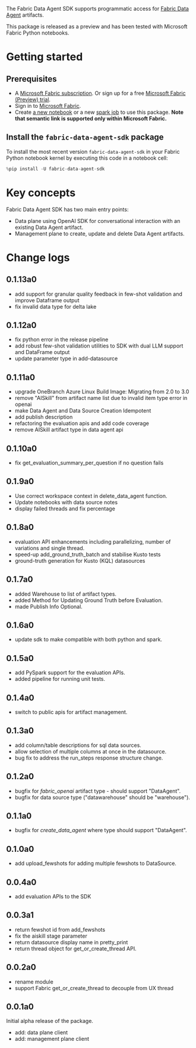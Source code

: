 The Fabric Data Agent SDK supports programmatic access for [Fabric Data Agent](https://learn.microsoft.com/en-us/fabric/data-science/concept-ai-skill) artifacts.

This package is released as a preview and has been tested with Microsoft Fabric Python notebooks.

# Getting started

## Prerequisites

* A [Microsoft Fabric subscription](https://learn.microsoft.com/en-us/fabric/enterprise/licenses). Or sign up for a free [Microsoft Fabric (Preview) trial](https://learn.microsoft.com/en-us/fabric/get-started/fabric-trial).
* Sign in to [Microsoft Fabric](https://fabric.microsoft.com/).
* Create [a new notebook](https://learn.microsoft.com/en-us/fabric/data-engineering/how-to-use-notebook#create-notebooks) or a new [spark job](https://learn.microsoft.com/en-us/fabric/data-engineering/create-spark-job-definition) to use this package. **Note that semantic link is supported only within Microsoft Fabric.**

## Install the `fabric-data-agent-sdk` package

To install the most recent version `fabric-data-agent-sdk` in your Fabric Python notebook kernel by executing this code in a notebook cell:

  ```python
  %pip install -U fabric-data-agent-sdk
  ```

# Key concepts

Fabric Data Agent SDK has two main entry points:

* Data plane using OpenAI SDK for conversational interaction with an existing Data Agent artifact.
* Management plane to create, update and delete Data Agent artifacts.

# Change logs

## 0.1.13a0

* add support for granular quality feedback in few-shot validation and improve Dataframe output
* fix invalid data type for delta lake

## 0.1.12a0

* fix python error in the release pipeline
* add robust few-shot validation utilities to SDK with dual LLM support and DataFrame output
* update parameter type in add-datasource

## 0.1.11a0

* upgrade OneBranch Azure Linux Build Image: Migrating from 2.0 to 3.0
* remove "AISkill" from artifact name list due to invalid item type error in openai
* make Data Agent and Data Source Creation Idempotent
* add publish description
* refactoring the evaluation apis and add code coverage
* remove AISkill artifact type in data agent api

## 0.1.10a0

* fix get_evaluation_summary_per_question if no question fails

## 0.1.9a0

* Use correct workspace context in delete_data_agent function.
* Update notebooks with data source notes
* display failed threads and fix percentage

## 0.1.8a0

* evaluation API enhancements including parallelizing, number of variations and single thread.
* speed-up add_ground_truth_batch and stabilise Kusto tests
* ground-truth generation for Kusto (KQL) datasources

## 0.1.7a0

* added Warehouse to list of artifact types.
* added Method for Updating Ground Truth before Evaluation.
* made Publish Info Optional.

## 0.1.6a0

* update sdk to make compatible with both python and spark.

## 0.1.5a0

* add PySpark support for the evaluation APIs.
* added pipeline for running unit tests.

## 0.1.4a0

* switch to public apis for artifact management.

## 0.1.3a0

* add column/table descriptions for sql data sources.
* allow selection of multiple columns at once in the datasource.
* bug fix to address the run_steps response structure change.

## 0.1.2a0

* bugfix for *fabric_openai* artifact type - should support "DataAgent".
* bugfix for data source type ("datawarehouse" should be "warehouse").

## 0.1.1a0

* bugfix for *create_data_agent* where type should support "DataAgent".

## 0.1.0a0

* add upload_fewshots for adding multiple fewshots to DataSource.

## 0.0.4a0

* add evaluation APIs to the SDK

## 0.0.3a1

* return fewshot id from add_fewshots
* fix the aiskill stage parameter
* return datasource display name in pretty_print
* return thread object for get_or_create_thread API.

## 0.0.2a0

* rename module
* support Fabric get_or_create_thread to decouple from UX thread

## 0.0.1a0

Initial alpha release of the package.

* add: data plane client
* add: management plane client

